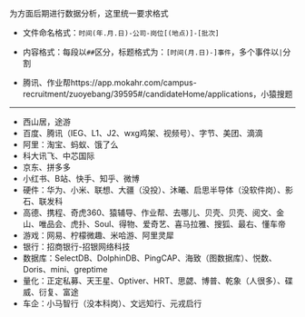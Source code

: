 为方面后期进行数据分析，这里统一要求格式

+ 文件命名格式：`时间(年.月.日)-公司-岗位[(地点)]-[批次]`
+ 内容格式：每段以`##`区分，标题格式为：`[时间(月.日)-]事件`，多个事件以`|`分割


+ 腾讯、作业帮https://app.mokahr.com/campus-recruitment/zuoyebang/39595#/candidateHome/applications，小猿搜题

---

+ 西山居，途游
+ 百度、腾讯（IEG、L1、J2、wxg鸡架、视频号）、字节、美团、滴滴
+ 阿里：淘宝、蚂蚁、饿了么
+ 科大讯飞、中芯国际
+ 京东、拼多多
+ 小红书、B站、快手、知乎、微博
+ 硬件：华为、小米、联想、大疆（没投）、沐曦、启思半导体（没软件岗）、影石、联发科
+ 高德、携程、奇虎360、猿辅导、作业帮、去哪儿、贝壳、贝壳、阅文、金山、唯品会、虎扑、Soul、得物、爱奇艺、喜马拉雅、搜狐、最右、懂车帝
+ 游戏：网易、柠檬微趣、米哈游、阿里灵犀
+ 银行：招商银行-招银网络科技
+ 数据库：SelectDB、DolphinDB、PingCAP、海致（图数据库）、悦数、Doris、mini、greptime
+ 量化：正定私募、天王星、Optiver、HRT、思勰、博普、乾象（人很多）、碟威、衍复、富途
+ 车企：小马智行（没本科岗）、文远知行、元戎启行
